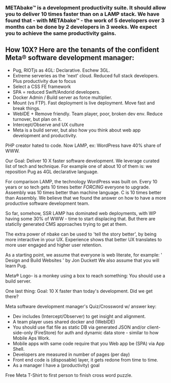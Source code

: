 
### METAbake&trade; is a development productivity suite. It should allow you to deliver 10 times faster than on a LAMP stack. We have found that - with METAbake&trade; - the work of 5 developers over 3 months can be done by 2 developers in 3 weeks. We expect you to achieve the same productivity gains.



## How 10X? Here are the tenants of the confident Meta&reg; software development manager:
- Pug, RIOTjs as 4GL: Declarative. Eschew 3GL.
- Extreme serveries as the 'next' cloud. Reduced full stack developers. Plus productivity due to focus
- Select a CSS FE framework
- SPA = reduced Swift/Andorid developers.
- Docker Admin / Build server as force multiplier.
- Mount (vs FTP). Fast deployment is live deployment. Move fast and break things.
- WebIDE + Remove friendly. Team player, poor, broken dev env. Reduce turnover, but plan on it.
- Intercept/Observe and UX culture
- Meta is a build server, but also how you think about web app development and productivity.

PHP creator hated to code. Now LAMP, ex: WordPress have 40% share of WWW.

<!-- story -->
Our Goal: Deliver 10 X faster software development.
We leverage curated list of tech and technique. For example one of about 10 of them is: we reposition Pug as 4GL declarative language.

For comparison LAMP, the technology WordPress was built on. Every 10 years or so tech gets 10 times better *FORCING* everyone to upgrade. Assembly was 10 times better than machine language. C is 10 times better than Assembly. We believe that we found the answer on how to have a more productive software development team.

So far, somehow, SSR LAMP has dominated web deployments, with WP having some 30% of WWW - time to start displacing that. But there are staticlly generated CMS approaches trying to get at them.

The extra power of nbake can be used to 'tell the story better', by being more interactive in your UX. Experience shows that better UX translates to more user engaged and higher user retention.

As a starting point, we assume that everyone is web literate, for example:
' Design and Build Websites ' by Jon Duckett
We also assume that you will learn Pug.

Meta&reg; Logo- is a monkey using a box to reach something: You should use a build server.
<!-- end story -->


One last thing:
Goal: 10 X faster than today's development.
Did we get there?


Meta software development manager's Quiz/Crossword w/ answer key:
- Dev includes (Intercept/Observer) to get insight and alignment.
- A team player uses shared docker and (WebIDE)
- You should use flat file as static DB via generated JSON and/or client-side-only (FireStore) for auth and dynamic data store - similar to how Mobile Aps Work.
- Mobile apps with same code require that you Web app be (SPA) via App Shell.
- Developers are measured in number of pages (per day)
- Front end code is (disposable) layer, it gets redone from time to time.
- As a manager I have a (productivity) goal

Free Meta T-Shirt to first person to finish cross word puzzle.
